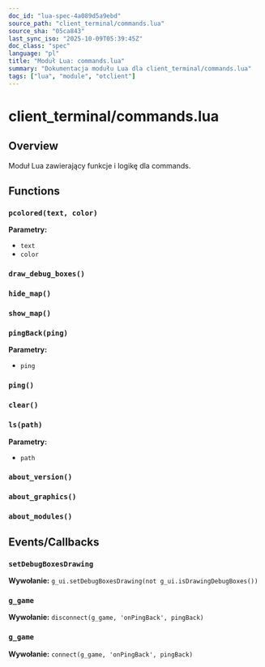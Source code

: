 ```yaml
---
doc_id: "lua-spec-4a089d5a9ebd"
source_path: "client_terminal/commands.lua"
source_sha: "05ca843"
last_sync_iso: "2025-10-09T05:39:45Z"
doc_class: "spec"
language: "pl"
title: "Moduł Lua: commands.lua"
summary: "Dokumentacja modułu Lua dla client_terminal/commands.lua"
tags: ["lua", "module", "otclient"]
---
```


# client_terminal/commands.lua

## Overview

Moduł Lua zawierający funkcje i logikę dla commands.

## Functions

### `pcolored(text, color)`

**Parametry:**

- `text`
- `color`

### `draw_debug_boxes()`

### `hide_map()`

### `show_map()`

### `pingBack(ping)`

**Parametry:**

- `ping`

### `ping()`

### `clear()`

### `ls(path)`

**Parametry:**

- `path`

### `about_version()`

### `about_graphics()`

### `about_modules()`

## Events/Callbacks

### `setDebugBoxesDrawing`

**Wywołanie:** `g_ui.setDebugBoxesDrawing(not g_ui.isDrawingDebugBoxes())`

### `g_game`

**Wywołanie:** `disconnect(g_game, 'onPingBack', pingBack)`

### `g_game`

**Wywołanie:** `connect(g_game, 'onPingBack', pingBack)`
